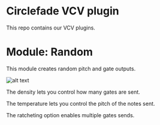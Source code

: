 
# Circlefade VCV plugin

This repo contains our VCV plugins.


# Module: Random 

This module creates random pitch and gate outputs.


![alt text](https://static.wixstatic.com/media/ed93a0_c8bfb29a915542139f95080f688d627f~mv2.png)

The density lets you control how many gates are sent.

The temperature lets you control the pitch of the notes sent.

The ratcheting option enables multiple gates sends.
